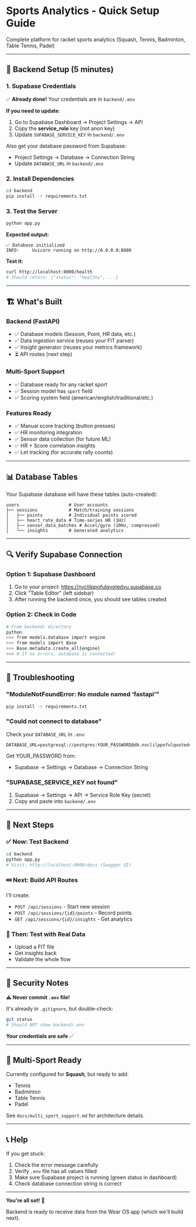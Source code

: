 # Sports Analytics - Quick Setup Guide

Complete platform for racket sports analytics (Squash, Tennis, Badminton, Table Tennis, Padel)

---

## 🚀 Backend Setup (5 minutes)

### 1. Supabase Credentials

✅ **Already done!** Your credentials are in `backend/.env`

**If you need to update**:
1. Go to Supabase Dashboard → Project Settings → API
2. Copy the **service_role** key (not anon key)
3. Update `SUPABASE_SERVICE_KEY` in `backend/.env`

Also get your database password from Supabase:
- Project Settings → Database → Connection String
- Update `DATABASE_URL` in `backend/.env`

### 2. Install Dependencies

```bash
cd backend
pip install -r requirements.txt
```

### 3. Test the Server

```bash
python app.py
```

**Expected output:**
```
✅ Database initialized
INFO:     Uvicorn running on http://0.0.0.0:8000
```

**Test it:**
```bash
curl http://localhost:8000/health
# Should return: {"status": "healthy", ...}
```

---

## 🏗️ What's Built

### Backend (FastAPI)
- ✅ Database models (Session, Point, HR data, etc.)
- ✅ Data ingestion service (reuses your FIT parser)
- ✅ Insight generator (reuses your metrics framework)
- ⏳ API routes (next step)

### Multi-Sport Support
- ✅ Database ready for any racket sport
- ✅ Session model has `sport` field
- ✅ Scoring system field (american/english/traditional/etc.)

### Features Ready
- ✅ Manual score tracking (button presses)
- ✅ HR monitoring integration
- ✅ Sensor data collection (for future ML)
- ✅ HR + Score correlation insights
- ✅ Let tracking (for accurate rally counts)

---

## 📊 Database Tables

Your Supabase database will have these tables (auto-created):

```
users                   # User accounts
├── sessions            # Match/training sessions
│   ├── points          # Individual points scored
│   ├── heart_rate_data # Time-series HR (1Hz)
│   ├── sensor_data_batches # Accel/gyro (10Hz, compressed)
│   └── insights        # Generated analytics
```

---

## 🔍 Verify Supabase Connection

### Option 1: Supabase Dashboard
1. Go to your project: https://nvclilppofulqvotedvu.supabase.co
2. Click "Table Editor" (left sidebar)
3. After running the backend once, you should see tables created

### Option 2: Check in Code
```bash
# From backend/ directory
python
>>> from models.database import engine
>>> from models import Base
>>> Base.metadata.create_all(engine)
>>> # If no errors, database is connected!
```

---

## 🐛 Troubleshooting

### "ModuleNotFoundError: No module named 'fastapi'"
```bash
pip install -r requirements.txt
```

### "Could not connect to database"
Check your `DATABASE_URL` in `.env`:
```
DATABASE_URL=postgresql://postgres:YOUR_PASSWORD@db.nvclilppofulqvotedvu.supabase.co:5432/postgres
```

Get YOUR_PASSWORD from:
- Supabase → Settings → Database → Connection String

### "SUPABASE_SERVICE_KEY not found"
1. Supabase → Settings → API → Service Role Key (secret)
2. Copy and paste into `backend/.env`

---

## 📝 Next Steps

### ✅ Now: Test Backend
```bash
cd backend
python app.py
# Visit: http://localhost:8000/docs (Swagger UI)
```

### ⏭️ Next: Build API Routes
I'll create:
- `POST /api/sessions` - Start new session
- `POST /api/sessions/{id}/points` - Record points
- `GET /api/sessions/{id}/insights` - Get analytics

### 🎯 Then: Test with Real Data
- Upload a FIT file
- Get insights back
- Validate the whole flow

---

## 🔐 Security Notes

**⚠️ Never commit `.env` file!**

It's already in `.gitignore`, but double-check:
```bash
git status
# Should NOT show backend/.env
```

**Your credentials are safe** ✅

---

## 🎾 Multi-Sport Ready

Currently configured for **Squash**, but ready to add:
- Tennis
- Badminton
- Table Tennis
- Padel

See `docs/multi_sport_support.md` for architecture details.

---

## 📞 Help

If you get stuck:
1. Check the error message carefully
2. Verify `.env` file has all values filled
3. Make sure Supabase project is running (green status in dashboard)
4. Check database connection string is correct

---

**You're all set!** 🚀

Backend is ready to receive data from the Wear OS app (which we'll build next).
